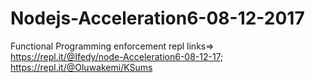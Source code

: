 # Nodejs-Acceleration6-08-12-2017
Functional Programming enforcement
repl links=> https://repl.it/@Ifedy/node-Acceleration6-08-12-17;
             https://repl.it/@Oluwakemi/KSums
